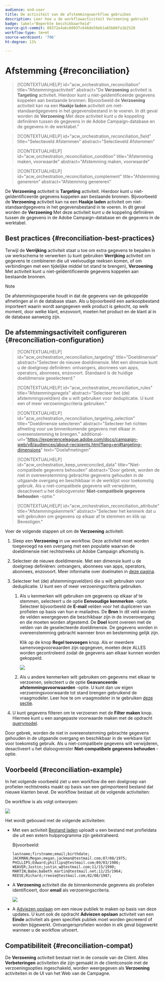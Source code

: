 ```yaml
---
audience: end-user
title: De activiteit van de afstemmingsworkflow gebruiken
description: Leer hoe u de workflowactiviteit Verzoening gebruikt
badge: label="Beperkte beschikbaarheid"
source-git-commit: 89372e4a6c60937c646de59eb1a65b86fa1b2528
workflow-type: tm+mt
source-wordcount: '796'
ht-degree: 11%

---
```


# Afstemming {#reconciliation}

>[!CONTEXTUALHELP]
>id="acw_orchestration_reconciliation"
>title="Afstemmingsactiviteit"
>abstract="De **Verzoening** activiteit is **Targeting** activiteit. Hierdoor kunt u niet-geïdentificeerde gegevens koppelen aan bestaande bronnen. Bijvoorbeeld de **Verzoening** activiteit kan na een **Haakje laden** activiteit om niet-standaardgegevens in het gegevensbestand in te voeren. In dit geval worden de **Verzoening** Met deze activiteit kunt u de koppeling definiëren tussen de gegevens in de Adobe Campaign-database en de gegevens in de werktabel."


>[!CONTEXTUALHELP]
>id="acw_orchestration_reconciliation_field"
>title="Selectieveld Afstemmen"
>abstract="Selectieveld Afstemmen"


>[!CONTEXTUALHELP]
>id="acw_orchestration_reconciliation_condition"
>title="Afstemming maken, voorwaarde"
>abstract="Afstemming maken, voorwaarde"

>[!CONTEXTUALHELP]
>id="acw_orchestration_reconciliation_complement"
>title="Afstemming genereren"
>abstract="Afstemming genereren"



De **Verzoening** activiteit is **Targeting** activiteit. Hierdoor kunt u niet-geïdentificeerde gegevens koppelen aan bestaande bronnen. Bijvoorbeeld de **Verzoening** activiteit kan na een **Haakje laden** activiteit om niet-standaardgegevens in het gegevensbestand in te voeren. In dit geval worden de **Verzoening** Met deze activiteit kunt u de koppeling definiëren tussen de gegevens in de Adobe Campaign-database en de gegevens in de werktabel.


## Best practices {#reconciliation-best-practices}

Terwijl de **Verrijking** activiteit staat u toe om extra gegevens te bepalen in uw werkschema te verwerken (u kunt gebruiken **Verrijking** activiteit om gegevens te combineren die uit veelvoudige reeksen komen, of om verbindingen met een tijdelijke middel tot stand te brengen), **Verzoening** Met activiteit kunt u niet-geïdentificeerde gegevens koppelen aan bestaande bronnen.

>[!NOTE]
>De afstemmingsoperatie houdt in dat de gegevens van de gekoppelde afmetingen al in de database staan.  Als u bijvoorbeeld een aankoopbestand importeert waarin wordt aangegeven welk product is gekocht, op welk moment, door welke klant, enzovoort, moeten het product en de klant al in de database aanwezig zijn.
>

## De afstemmingsactiviteit configureren {#reconciliation-configuration}


>[!CONTEXTUALHELP]
>id="acw_orchestration_reconciliation_targeting"
>title="Doeldimensie"
>abstract="Selecteer de nieuwe doeldimensie. Met een dimensie kunt u de doelgroep definiëren: ontvangers, abonnees van apps, operators, abonnees, enzovoort. Standaard is de huidige doeldimensie geselecteerd."

>[!CONTEXTUALHELP]
>id="acw_orchestration_reconciliation_rules"
>title="Afstemmingsregels"
>abstract="Selecteer het (de) afstemmingsveld(en) die u wilt gebruiken voor deduplicatie. U kunt een of meer verzoeningscriteria gebruiken."

>[!CONTEXTUALHELP]
>id="acw_orchestration_reconciliation_targeting_selection"
>title="Doeldimensie selecteren"
>abstract="Selecteer het richten afmeting voor uw binnenkomende gegevens met elkaar in overeenstemming te brengen."
>additional-url="https://experienceleague.adobe.com/docs/campaign-web/v8/audiences/about-recipients.html?lang=en#targeting-dimensions" text="Doelafmetingen"

>[!CONTEXTUALHELP]
>id="acw_orchestration_keep_unreconciled_data"
>title="Niet-compatibele gegevens behouden"
>abstract="Door gebrek, worden de niet in overeenstemming gebrachte gegevens gehouden in de uitgaande overgang en beschikbaar in de werklijst voor toekomstig gebruik. Als u niet-compatibele gegevens wilt verwijderen, desactiveert u het dialoogvenster **Niet-compatibele gegevens behouden** -optie."


>[!CONTEXTUALHELP]
>id="acw_orchestration_reconciliation_attribute"
>title="Afstemmingskenmerk"
>abstract="Selecteer het kenmerk dat u wilt gebruiken om gegevens op elkaar af te stemmen en klik op Bevestigen."

Voer de volgende stappen uit om de **Verzoening** activiteit:

1. Sleep een **Verzoening** in uw workflow. Deze activiteit moet worden toegevoegd na een overgang met een populatie waarvan de doeldimensie niet rechtstreeks uit Adobe Campaign afkomstig is.

1. Selecteer de nieuwe doeldimensie. Met een dimensie kunt u de doelgroep definiëren: ontvangers, abonnees van apps, operators, abonnees, enzovoort. Meer informatie over doelmaten in [deze pagina](../../audience/about-recipients.md#targeting-dimensions).

1. Selecteer het (de) afstemmingsveld(en) die u wilt gebruiken voor deduplicatie. U kunt een of meer verzoeningscriteria gebruiken.

   1. Als u kenmerken wilt gebruiken om gegevens op elkaar af te stemmen, selecteert u de optie **Eenvoudige kenmerken** -optie. Selecteer bijvoorbeeld de **E-mail** velden voor het dupliceren van profielen op basis van hun e-mailadres. De **Bron** In dit veld worden de velden weergegeven die beschikbaar zijn in de invoerovergang en die moeten worden afgestemd. De **Doel** komt overeen met de velden van de geselecteerde doeldimensie. De gegevens worden in overeenstemming gebracht wanneer bron en bestemming gelijk zijn.

      Klik op de knop **Regel toevoegen** knop. Als er meerdere samenvoegvoorwaarden zijn opgegeven, moeten deze ALLES worden gecontroleerd zodat de gegevens aan elkaar kunnen worden gekoppeld.

      ![](../assets/workflow-reconciliation-criteria.png)

   1. Als u andere kenmerken wilt gebruiken om gegevens met elkaar te verzoenen, selecteert u de optie **Geavanceerde afstemmingsvoorwaarden** -optie. U kunt dan uw eigen verzoeningsvoorwaarde tot stand brengen gebruikend de vraagmodeler. Leer hoe te om vraagmodeler in te gebruiken [deze sectie](../../query/query-modeler-overview.md).

1. U kunt gegevens filteren om te verzoenen met de **Filter maken** knop. Hiermee kunt u een aangepaste voorwaarde maken met de opdracht [querymodel](../../query/query-modeler-overview.md).

Door gebrek, worden de niet in overeenstemming gebrachte gegevens gehouden in de uitgaande overgang en beschikbaar in de werkbare lijst voor toekomstig gebruik. Als u niet-compatibele gegevens wilt verwijderen, desactiveert u het dialoogvenster **Niet-compatibele gegevens behouden** -optie.

## Voorbeeld {#reconciliation-example}

In het volgende voorbeeld ziet u een workflow die een doelgroep van profielen rechtstreeks maakt op basis van een geïmporteerd bestand dat nieuwe klanten bevat. De workflow bestaat uit de volgende activiteiten:

De workflow is als volgt ontworpen:

![](../assets/workflow-reconciliation-sample-1.0.png)


Het wordt gebouwd met de volgende activiteiten:

* Met een activiteit [Bestand laden](load-file.md) uploadt u een bestand met profieldata die uit een extern hulpprogramma zijn geëxtraheerd.

  Bijvoorbeeld:

  ```
  lastname;firstname;email;birthdate;
  JACKMAN;Megan;megan.jackman@testmail.com;07/08/1975;
  PHILLIPS;Edward;phillips@testmail.com;09/03/1986;
  WEAVER;Justin;justin_w@testmail.com;11/15/1990;
  MARTIN;Babe;babeth_martin@testmail.net;11/25/1964;
  REESE;Richard;rreese@testmail.com;02/08/1987;
  ```

* A **Verzoening** activiteit die de binnenkomende gegevens als profielen identificeert, door **email** als verzoeningscriteria.

  ![](../assets/workflow-reconciliation-sample-1.1.png)

* A [Adviezen opslaan](save-audience.md) om een nieuw publiek te maken op basis van deze updates. U kunt ook de opdracht **Adviezen opslaan** activiteit van een **Einde** activiteit als geen specifiek publiek moet worden gecreeerd of worden bijgewerkt. Ontvangersprofielen worden in elk geval bijgewerkt wanneer u de workflow uitvoert.


## Compatibiliteit {#reconciliation-compat}

De **Verzoening** activiteit bestaat niet in de console van de Cliënt. Alles **Verbeteringen** activiteiten die zijn gemaakt in de clientconsole met de verzoeningsopties ingeschakeld, worden weergegeven als **Verzoening** activiteiten in de UI van het Web van de Campagne.
